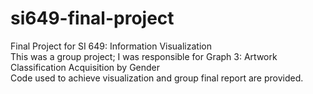 # si649-final-project
Final Project for SI 649: Information Visualization </br>
This was a group project; I was responsible for Graph 3: Artwork Classification Acquisition by Gender </br>
Code used to achieve visualization and group final report are provided.
